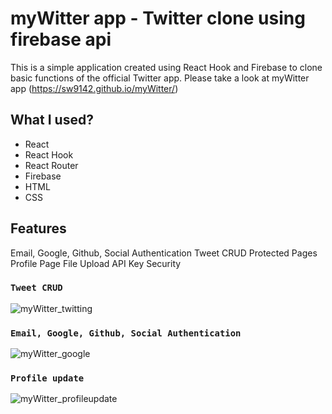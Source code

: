 # myWitter app - Twitter clone using firebase api

This is a simple application created using React Hook and Firebase to clone basic functions of the official Twitter app.
Please take a look at myWitter app (https://sw9142.github.io/myWitter/)

## What I used?

- React
- React Hook
- React Router
- Firebase
- HTML
- CSS

## Features

Email, Google, Github, Social Authentication
Tweet CRUD
Protected Pages
Profile Page
File Upload
API Key Security

### `Tweet CRUD`

![myWitter_twitting](https://user-images.githubusercontent.com/75537119/120957007-d3a52b80-c78f-11eb-81f7-7bffe98be13c.gif)

### `Email, Google, Github, Social Authentication`

![myWitter_google](https://user-images.githubusercontent.com/75537119/120962139-1d930f00-c79a-11eb-8b10-424c8c7b0cca.gif)

### `Profile update`

![myWitter_profileupdate](https://user-images.githubusercontent.com/75537119/120962132-19ff8800-c79a-11eb-903f-43485124b6e2.gif)

